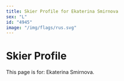 ```yaml
---
title: Skier Profile for Ekaterina Smirnova
sex: "L"
id: "4945"
image: "/img/flags/rus.svg" 
---
```


# Skier Profile

This page is for: Ekaterina Smirnova.
    